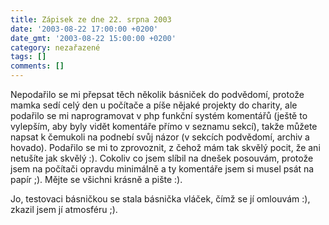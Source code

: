 ```yaml
---
title: Zápisek ze dne 22. srpna 2003
date: '2003-08-22 17:00:00 +0200'
date_gmt: '2003-08-22 15:00:00 +0200'
category: nezařazené
tags: []
comments: []
---
```

<p>Nepodařilo se mi přepsat těch několik básniček do podvědomí, protože mamka sedí celý den  u počítače a píše nějaké projekty do charity, ale podařilo se mi naprogramovat v php  funkční systém komentářů (ještě to vylepším, aby byly vidět komentáře přímo v seznamu  sekcí), takže můžete napsat k čemukoli na podnebí svůj názor (v sekcích podvědomí, archiv   a hovado). Podařilo se mi to zprovoznit, z čehož mám tak skvělý pocit, že ani  netušíte jak skvělý :). Cokoliv co jsem slíbil na dnešek posouvám, protože jsem na počítači  opravdu minimálně a ty komentáře jsem si musel psát na papír ;). Mějte se všichni krásně  a pište :).</p>
<p>Jo, testovaci básničkou se stala básnička vláček, čímž se jí omlouvám :), zkazil jsem  jí atmosféru ;).</p>
